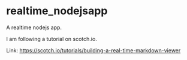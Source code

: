 # realtime_nodejsapp
A realtime nodejs app.

I am following a tutorial on scotch.io.

Link: https://scotch.io/tutorials/building-a-real-time-markdown-viewer
